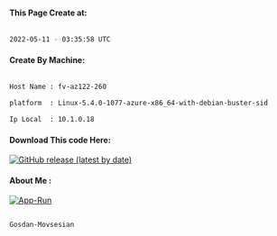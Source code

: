 
   
#### This Page Create at:

```bash

2022-05-11 - 03:35:58 UTC

```

#### Create By Machine:

```bash

Host Name : fv-az122-260

platform  : Linux-5.4.0-1077-azure-x86_64-with-debian-buster-sid

Ip Local  : 10.1.0.18

```
#### Download This code Here:

[![GitHub release (latest by date)](https://img.shields.io/github/v/release/Gosdan-Movsesian/Gosdan?style=for-the-badge&label=Download)](https://github.com/Gosdan-Movsesian/Gosdan/releases) 

</p> 

#### About Me :

[![App-Run](https://github.com/Gosdan-Movsesian/Gosdan/actions/workflows/App-Run.yml/badge.svg)](https://github.com/Gosdan-Movsesian/Gosdan/actions/workflows/App-Run.yml)

```bash

Gosdan-Movsesian

```


